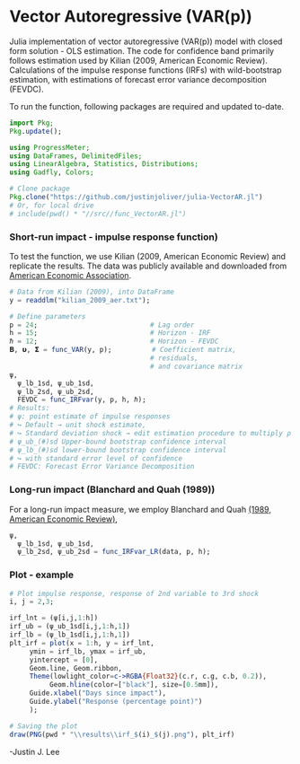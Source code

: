 # Vector Autoregressive (VAR(p))
Julia implementation of vector autoregressive (VAR(p)) model with closed form solution - OLS estimation. The code for confidence band primarily follows estimation used by Kilian (2009, American Economic Review).
Calculations of the impulse response functions (IRFs) with wild-bootstrap estimation, with estimations of forecast error variance decomposition (FEVDC).

To run the function, following packages are required and updated to-date.
```julia
import Pkg;
Pkg.update();

using ProgressMeter;
using DataFrames, DelimitedFiles;
using LinearAlgebra, Statistics, Distributions;
using Gadfly, Colors;

# Clone package
Pkg.clone("https://github.com/justinjoliver/julia-VectorAR.jl")
# Or, for local drive
# include(pwd() * "//src//func_VectorAR.jl")
```

### Short-run impact - impulse response function)
To test the function, we use Kilian (2009, American Economic Review) and replicate the results. The data was publicly available and  downloaded from [American Economic Association](https://www.aeaweb.org/articles?id=10.1257/aer.99.3.1053).

```julia
# Data from Kilian (2009), into DataFrame
y = readdlm("kilian_2009_aer.txt"); 

# Define parameters
p = 24;                            # Lag order
h = 15;                            # Horizon - IRF
ℏ = 12;                            # Horizon - FEVDC
𝚩, 𝞄, 𝝨 = func_VAR(y, p);          # Coefficient matrix, 
                                   # residuals, 
                                   # and covariance matrix
ψ,
  ψ_lb_1sd, ψ_ub_1sd,
  ψ_lb_2sd, ψ_ub_2sd,
  FEVDC = func_IRFvar(y, p, h, ℏ);       
# Results:
# ψ: point estimate of impulse responses
# ↪ Default → unit shock estimate,
# ↪ Standard deviation shock → edit estimation procedure to multiply ρ
# ψ_ub_(#)sd Upper-bound bootstrap confidence interval
# ψ_lb_(#)sd lower-bound bootstrap confidence interval
# ↪ with standard error level of confidence
# FEVDC: Forecast Error Variance Decomposition
```
### Long-run impact (Blanchard and Quah (1989))
For a long-run impact measure, we employ Blanchard and Quah [(1989, American Economic Review)](https://www.jstor.org/stable/1827924?seq=1),

```julia
ψ,
  ψ_lb_1sd, ψ_ub_1sd,
  ψ_lb_2sd, ψ_ub_2sd = func_IRFvar_LR(data, p, h);  
```
### Plot - example

```julia
# Plot impulse response, response of 2nd variable to 3rd shock
i, j = 2,3;

irf_lnt = (ψ[i,j,1:h])
irf_ub = (ψ_ub_1sd[i,j,1:h,1])
irf_lb = (ψ_lb_1sd[i,j,1:h,1])
plt_irf = plot(x = 1:h, y = irf_lnt,
     ymin = irf_lb, ymax = irf_ub,
     yintercept = [0],
     Geom.line, Geom.ribbon,
     Theme(lowlight_color=c->RGBA{Float32}(c.r, c.g, c.b, 0.2)),
          Geom.hline(color=["black"], size=[0.5mm]),
     Guide.xlabel("Days since impact"),
     Guide.ylabel("Response (percentage point)")
     );

# Saving the plot
draw(PNG(pwd * "\\results\\irf_$(i)_$(j).png"), plt_irf)
```

-Justin J. Lee
